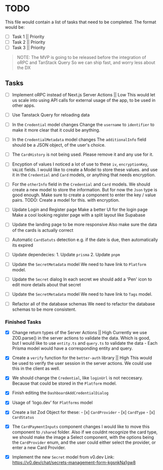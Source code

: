 # TODO

This file would contain a list of tasks that need to be completed.
The format would be:

- [ ] Task 1 || Priority
- [ ] Task 2 || Priority
- [ ] Task 3 || Priority

> NOTE: The MVP is going to be released before the integration of oRPC and TanStack Query
> So we can ship fast, and worry less about the DX

## Tasks

- [ ] Implement oRPC instead of Next.js Server Actions || Low
      This would let us scale into using API calls for external usage of the app, to be used in other apps.

- [ ] Use Tanstack Query for reloading data

- [ ] In the `Credential` model changes
      Change the `username` to `identifier` to make it more clear that it could be anything.

- [ ] In the `CredentialMetadata` model changes
      The `additionalInfo` field should be a JSON object, of the user's choice.

- [ ] The `CardHistory` is not being used.
      Please remove it and any use for it.

- [ ] Encyption of values
      I noticed a lot of use to these `iv`, `encryptionKey`, `VALUE` fields.
      I would like to create a Model to store these values. and use it in the `Credential` and `Card` models, or anything that needs encryption.

- [ ] For the `otherInfo` field in the `Credential` and `Card` models.
      We should create a new model to store the information.
      But for now the `Json` type is good enough.
      Make sure to create a component to enter the key / value pairs.
      TODO: Create a model for this. with encryption.

- [ ] Update Login and Register page
      Make a better UI for the login page
      Make a cool looking register page with a split layout like Supabase

- [ ] Update the landing page to be more responsive
      Also make sure the data of the cards is actually correct

- [ ] Automatic `CardSatuts` detection
      e.g. if the date is due, then automatically its expired

- [ ] Update dependecies: 1. Update `prisma` 2. Update `pnpm`

- [ ] Update the `SecretMetadata` model
      We need to have link to `Platform` model.

- [ ] Update the `Secret` dialog
      In each secret we should add a 'Pen' icon to edit more details about that secret

- [ ] Update the `SecretMetadata` model
      We need to have link to `Tags` model.

- [ ] Refactor all of the database schemas
      We need to refactor the database schemas to be more consistent.

### Finished Tasks

- [x] Change return types of the Server Actions || High
      Currently we use ZOD.parse() in the server actions to validate the data.
      Which is good, but I would like to use `entity.ts` and `query.ts` to validate the data - Each Prisma model would have a corresponding entity and query.

- [x] Create a `verify` function for the `better-auth` library || High
      This would be used to verify the user session in the server actions. We could use this in the client as well.

- [x] We should change the `Credential`, like `loginUrl` is not neccesary. Because that could be stored in the `Platform` model.

- [x] Finish editing the `DashboardAddCredentialDialog`

- [x] Usage of 'logo.dev' for `Platforms` model

- [x] Create a list Zod Object for these: - [x] `CardProvider` - [x] `CardType` - [x] `CardStatus`

- [x] The `CardPaymentInputs` component changes
      I would like to move this component to `/shared` folder.
      Also if we couldnt recognize the card type, we should make the image a Select component, with the options being the `CardProvider` enum, and the user could either select the provider, or enter a new Card Provider.

- [x] Implement the new `Secret` model from v0.dev
      Link: https://v0.dev/chat/secrets-management-form-kgsnkNa1gw8